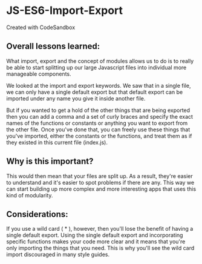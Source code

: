 # JS-ES6-Import-Export
Created with CodeSandbox
## Overall lessons learned:

What import, export and the concept of modules allows us to do is to really be able to start splitting up our large Javascript files into individual more manageable components.

We looked at the import and export keywords. We saw that in a single file, we can only have a single default export but that default export can be imported under any name you give it inside another file.

But if you wanted to get a hold of the other things that are being exported then you can add a comma and a set of curly braces and specify the exact names of the functions or constants or anything you want to export from the other file. Once you've done that, you can freely use these things that you've imported, either the constants or the functions, and treat them as if they existed in this current file (index.js). 

## Why is this important? 

This would then mean that your files are split up. As a result, they're easier to understand and it's easier to spot problems if there are any. This way we can start building up more complex and more interesting apps that uses this kind of modularity.

## Considerations: 

If you use a wild card ( * ), however, then you'll lose the benefit of having a single default export. Using the single default export and incorporating specific functions makes your code more clear and it means that you're only importing the things that you need. This is why you'll see the wild card import discouraged in many style guides.
